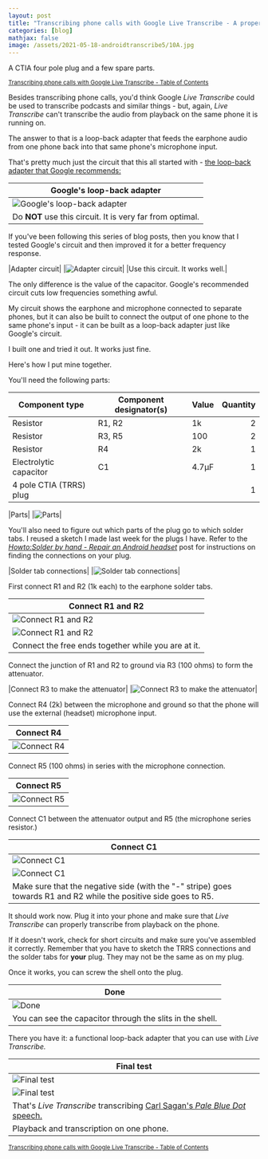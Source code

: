 ```yaml
---
layout: post
title: "Transcribing phone calls with Google Live Transcribe - A properly functioning loop-back adapter"
categories: [blog]
mathjax: false
image: /assets/2021-05-18-androidtranscribe5/10A.jpg
---
```

A CTIA four pole plug and a few spare parts.

<sub>[Transcribing phone calls with Google Live Transcribe - Table of Contents](androidtranscribe-toc)</sub> 

Besides transcribing phone calls, you'd think Google *Live Transcribe* could be used to transcribe podcasts and similar things - but, again, *Live Transcribe* can't transcribe the audio from playback on the same phone it is running on.

The answer to that is a loop-back adapter that feeds the earphone audio from one phone back into that same phone's microphone input.

That's pretty much just the circuit that this all started with - [the loop-back adapter that Google recommends:](https://source.android.com/devices/audio/latency/loopback)

|Google's loop-back adapter|
|--------------------------|
|![Google's loop-back adapter](/assets/2021-05-18-androidtranscribe5/loopback_circuit.png)|
|Do **NOT** use this circuit.  It is very far from optimal.|

If you've been following this series of blog posts, then you know that I tested Google's circuit and then improved it for a better frequency response.

|Adapter circuit|
|![Adapter circuit](/assets/2021-05-18-androidtranscribe5/revisedcircuit.png)|
|Use this circuit.  It works well.|

The only difference is the value of the capacitor.  Google's recommended circuit cuts low frequencies something awful.

My circuit shows the earphone and microphone connected to separate phones, but it can also be built to connect the output of one phone to the same phone's input - it can be built as a loop-back adapter just like Google's circuit.

I built one and tried it out.  It works just fine.

Here's how I put mine together.

You'll need the following parts:

|Component type|Component designator(s)|Value|Quantity|
|--------------|-----------------------|-----|-------:|
|Resistor      |R1, R2                 |1k   |2       |
|Resistor      |R3, R5                 |100  |2       |
|Resistor      |R4                     |2k   |1       |
|Electrolytic capacitor|C1             |4.7µF|1       | 
|4 pole CTIA (TRRS) plug|              |     |1       |


|Parts|
|![Parts](/assets/2021-05-18-androidtranscribe5/1.jpg)|

You'll also need to figure out which parts of the plug go to which solder tabs.  I reused a sketch I made last week for the plugs I have.  Refer to the *[Howto:Solder by hand - Repair an Android headset](howtosolder-17-headset)* post for instructions on finding the connections on your plug.

|Solder tab connections|
|![Solder tab connections](/assets/2021-05-18-androidtranscribe5/2.jpg)|

First connect R1 and R2 (1k each) to the earphone solder tabs.

|Connect R1 and R2|
|-----------------|
|![Connect R1 and R2](/assets/2021-05-18-androidtranscribe5/3.jpg)|
|![Connect R1 and R2](/assets/2021-05-18-androidtranscribe5/4.jpg)|
|Connect the free ends together while you are at it.|

Connect the junction of R1 and R2 to ground via R3 (100 ohms) to form the attenuator.

|Connect R3 to make the attenuator|
|![Connect R3 to make the attenuator](/assets/2021-05-18-androidtranscribe5/5.jpg)|

Connect R4 (2k) between the microphone and ground so that the phone will use the external (headset) microphone input.

|Connect R4|
|----------|
|![Connect R4](/assets/2021-05-18-androidtranscribe5/6.jpg)|

Connect R5 (100 ohms) in series with the microphone connection.

|Connect R5|
|----------|
|![Connect R5](/assets/2021-05-18-androidtranscribe5/7.jpg)|

Connect C1 between the attenuator output and R5 (the microphone series resistor.)

|Connect C1|
|----------|
|![Connect C1](/assets/2021-05-18-androidtranscribe5/8.jpg)|
|![Connect C1](/assets/2021-05-18-androidtranscribe5/8A.jpg)|
|Make sure that the negative side (with the "-" stripe) goes towards R1 and R2 while the positive side goes to R5.|

It should work now.  Plug it into your phone and make sure that *Live Transcribe* can properly transcribe from playback on the phone.

If it doesn't work, check for short circuits and make sure you've assembled it correctly.  Remember that you have to sketch the TRRS connections and the solder tabs for **your** plug.  They may not be the same as on my plug.

Once it works, you can screw the shell onto the plug.

|Done|
|----|
|![Done](/assets/2021-05-18-androidtranscribe5/9.jpg)|
|You can see the capacitor through the slits in the shell.|

There you have it:  a functional loop-back adapter that you can use with *Live Transcribe.*

|Final test|
|----------|
|![Final test](/assets/2021-05-18-androidtranscribe5/10A.jpg)|
|![Final test](/assets/2021-05-18-androidtranscribe5/10.jpg)|
|That's *Live Transcribe* transcribing [Carl Sagan's *Pale Blue Dot* speech.](https://en.wikipedia.org/wiki/Pale_Blue_Dot)|
|Playback and transcription on one phone.|






<sub>[Transcribing phone calls with Google Live Transcribe - Table of Contents](androidtranscribe-toc)</sub> 
